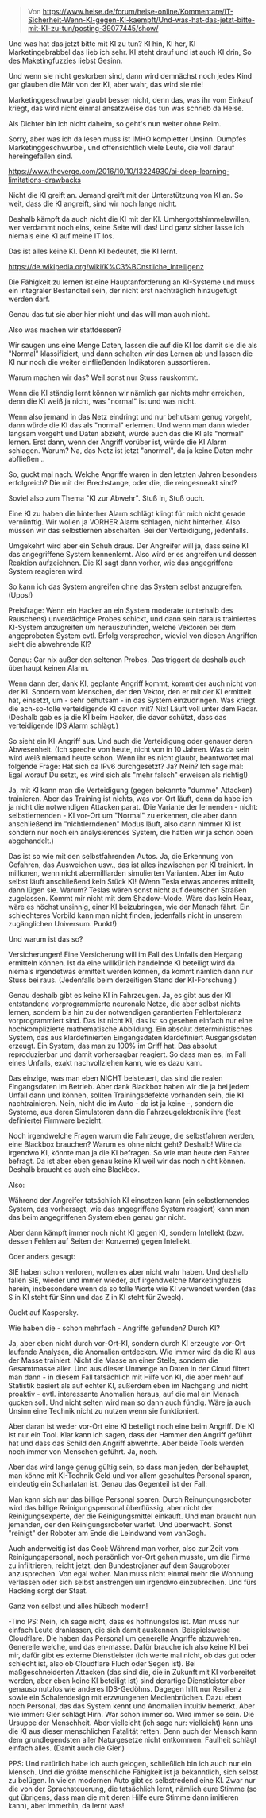 > Von https://www.heise.de/forum/heise-online/Kommentare/IT-Sicherheit-Wenn-KI-gegen-KI-kaempft/Und-was-hat-das-jetzt-bitte-mit-KI-zu-tun/posting-39077445/show/

Und was hat das jetzt bitte mit KI zu tun?
KI hin, KI her,
KI Marketingebrabbel das lieb ich sehr.
KI steht drauf und ist auch KI drin,
So des Maketingfuzzies liebst Gesinn.

Und wenn sie nicht gestorben sind,
dann wird demnächst noch jedes Kind
gar glauben die Mär von der KI,
aber wahr, das wird sie nie!

Marketinggeschwurbel glaubt besser nicht,
denn das, was ihr vom Einkauf kriegt,
das wird nicht einmal ansatzweise
das tun was schrieb da Heise.

Als Dichter bin ich nicht daheim,
so geht's nun weiter ohne Reim.

Sorry, aber was ich da lesen muss ist IMHO kompletter Unsinn. Dumpfes Marketinggeschwurbel, und offensichtlich viele Leute, die voll darauf hereingefallen sind.

https://www.theverge.com/2016/10/10/13224930/ai-deep-learning-limitations-drawbacks

Nicht die KI greift an. Jemand greift mit der Unterstützung von KI an.
So weit, dass die KI angreift, sind wir noch lange nicht.

Deshalb kämpft da auch nicht die KI mit der KI.
Umhergottshimmelswillen, wer verdammt noch eins, keine Seite will das!
Und ganz sicher lasse ich niemals eine KI auf meine IT los.

Das ist alles keine KI. Denn KI bedeutet, die KI lernt.

https://de.wikipedia.org/wiki/K%C3%BCnstliche_Intelligenz

Die Fähigkeit zu lernen ist eine Hauptanforderung an KI-Systeme und muss ein integraler Bestandteil sein, der nicht erst nachträglich hinzugefügt werden darf.

Genau das tut sie aber hier nicht und das will man auch nicht.

Also was machen wir stattdessen?

Wir saugen uns eine Menge Daten, lassen die auf die KI los damit sie die als "Normal" klassifiziert, und dann schalten wir das Lernen ab und lassen die KI nur noch die weiter einfließenden Indikatoren aussortieren.

Warum machen wir das? Weil sonst nur Stuss rauskommt.

Wenn die KI ständig lernt können wir nämlich gar nichts mehr erreichen,
denn die KI weiß ja nicht, was "normal" ist und was nicht.

Wenn also jemand in das Netz eindringt und nur behutsam genug vorgeht,
dann würde die KI das als "normal" erlernen. Und wenn man dann wieder
langsam vorgeht und Daten abzieht, würde auch das die KI als "normal"
lernen. Erst dann, wenn der Angriff vorüber ist, würde die KI Alarm schlagen.
Warum? Na, das Netz ist jetzt "anormal", da ja keine Daten mehr abfließen ..

So, guckt mal nach. Welche Angriffe waren in den letzten Jahren besonders erfolgreich? Die mit der Brechstange, oder die, die reingesneakt sind?

Soviel also zum Thema "KI zur Abwehr". Stuß in, Stuß ouch.

Eine KI zu haben die hinterher Alarm schlägt klingt für mich nicht gerade vernünftig.
Wir wollen ja VORHER Alarm schlagen, nicht hinterher. Also müssen wir das selbstlernen abschalten. Bei der Verteidigung, jedenfalls.

Umgekehrt wird aber ein Schuh draus. Der Angreifer will ja, dass seine KI das
angegriffene System kennenlernt. Also wird er es angreifen und dessen Reaktion
aufzeichnen. Die KI sagt dann vorher, wie das angegriffene System reagieren wird.

So kann ich das System angreifen ohne das System selbst anzugreifen. (Upps!)

Preisfrage: Wenn ein Hacker an ein System moderate (unterhalb des Rauschens) unverdächtige Probes schickt, und dann sein daraus trainiertes KI-System anzugreifen
um herauszufinden, welche Vektoren bei dem angeprobeten System evtl. Erfolg versprechen, wieviel von diesen Angriffen sieht die abwehrende KI?

Genau: Gar nix außer den seltenen Probes. Das triggert da deshalb auch überhaupt keinen Alarm.

Wenn dann der, dank KI, geplante Angriff kommt, kommt der auch nicht von der KI.
Sondern vom Menschen, der den Vektor, den er mit der KI ermittelt hat, einsetzt,
um - sehr behutsam - in das System einzudringen. Was kriegt die ach-so-tolle
verteidigende KI davon mit? Nix! Läuft voll unter dem Radar.
(Deshalb gab es ja die KI beim Hacker, die davor schützt, dass das verteidigende IDS Alarm schlägt.)

So sieht ein KI-Angriff aus. Und auch die Verteidigung oder genauer deren Abwesenheit.
(Ich spreche von heute, nicht von in 10 Jahren. Was da sein wird weiß niemand heute schon.
Wenn ihr es nicht glaubt, beantwortet mal folgende Frage: Hat sich da IPv6 durchgesetzt? Ja? Nein? Ich sage mal: Egal worauf Du setzt, es wird sich als "mehr falsch" erweisen als richtig!)

Ja, mit KI kann man die Verteidigung (gegen bekannte "dumme" Attacken) trainieren. Aber das Training ist nichts, was vor-Ort läuft, denn da habe ich ja nicht die notwendigen Attacken parat. (Die Variante der lernenden - nicht: selbstlernenden - KI vor-Ort um "Normal" zu erkennen, die aber dann anschließend im "nichtlerndenen" Modus läuft, also dann nimmer KI ist sondern nur noch ein analysierendes System, die hatten wir ja schon oben abgehandelt.)

Das ist so wie mit den selbstfahrenden Autos. Ja, die Erkennung von Gefahren, das Ausweichen usw., das ist alles inzwischen per KI trainiert. In millionen, wenn nicht abermilliarden simulierten Varianten. Aber im Auto selbst läuft anschließend kein Stück KI! (Wenn Tesla etwas anderes mitteilt, dann lügen sie. Warum? Teslas wären sonst nicht auf deutschen Straßen zugelassen. Kommt mir nicht mit dem Shadow-Mode. Wäre das kein Hoax, wäre es höchst unsinnig, einer KI beizubringen, wie der Mensch fährt. Ein schlechteres Vorbild kann man nicht finden, jedenfalls nicht in unserem zugänglichen Universum. Punkt!)

Und warum ist das so?

Versicherungen! Eine Versicherung will im Fall des Unfalls den Hergang ermitteln können. Ist da eine willkürlich handelnde KI beteiligt wird da niemals irgendetwas ermittelt werden können, da kommt nämlich dann nur Stuss bei raus. (Jedenfalls beim derzeitigen Stand der KI-Forschung.)

Genau deshalb gibt es keine KI in Fahrzeugen. Ja, es gibt aus der KI entstandene vorprogrammierte neuronale Netze, die aber selbst nichts lernen, sondern bis hin
zu der notwendigen garantierten Fehlertoleranz vorprogrammiert sind. Das ist
nicht KI, das ist so gesehen einfach nur eine hochkomplizierte mathematische Abbildung. Ein absolut deterministisches System, das aus klardefinierten Eingangsdaten klardefiniert Ausgangsdaten erzeugt. Ein System, das man zu 100% im Griff hat. Das absolut reproduzierbar und damit vorhersagbar reagiert. So dass man es, im Fall eines Unfalls, exakt nachvollziehen kann, wie es dazu kam.

Das einzige, was man eben NICHT beisteuert, das sind die realen Eingangsdaten im Betrieb. Aber dank Blackbox haben wir die ja bei jedem Unfall dann und können, sollten Trainingsdefekte vorhanden sein, die KI nachtrainieren. Nein, nicht die im Auto - da ist ja keine -, sondern die Systeme, aus deren Simulatoren dann die Fahrzeugelektronik ihre (fest definierte) Firmware bezieht.

Noch irgendwelche Fragen warum die Fahrzeuge, die selbstfahren werden, eine Blackbox brauchen? Warum es ohne nicht geht? Deshalb! Wäre da irgendwo KI, könnte man ja die KI befragen. So wie man heute den Fahrer befragt. Da ist aber eben genau keine KI weil wir das noch nicht können. Deshalb braucht es auch eine Blackbox.

Also:

Während der Angreifer tatsächlich KI einsetzen kann (ein selbstlernendes System, das vorhersagt, wie das angegriffene System reagiert) kann man das beim angegriffenen System eben genau gar nicht.

Aber dann kämpft immer noch nicht KI gegen KI, sondern Intellekt (bzw. dessen Fehlen auf Seiten der Konzerne) gegen Intellekt.

Oder anders gesagt:

SIE haben schon verloren, wollen es aber nicht wahr haben. Und deshalb fallen SIE, wieder und immer wieder, auf irgendwelche Marketingfuzzis herein, insbesondere wenn da so tolle Worte wie KI verwendet werden (das S in KI steht für Sinn und das Z in KI steht für Zweck).

Guckt auf Kaspersky.

Wie haben die - schon mehrfach - Angriffe gefunden? Durch KI?

Ja, aber eben nicht durch vor-Ort-KI, sondern durch KI erzeugte vor-Ort laufende Analysen, die Anomalien entdecken. Wie immer wird da die KI aus der Masse trainiert. Nicht die Masse an einer Stelle, sondern die Gesamtmasse aller. Und aus dieser Unmenge an Daten in der Cloud filtert man dann - in diesem Fall tatsächlich mit Hilfe von KI, die aber mehr auf Statistik basiert als auf echter KI, außerdem eben im Nachgang und nicht proaktiv - evtl. interessante Anomalien heraus, auf die mal ein Mensch gucken soll. Und nicht selten wird man so dann auch fündig. Wäre ja auch Unsinn eine Technik nicht zu nutzen wenn sie funktioniert.

Aber daran ist weder vor-Ort eine KI beteiligt noch eine beim Angriff. Die KI ist nur ein Tool. Klar kann ich sagen, dass der Hammer den Angriff geführt hat und dass das Schild den Angriff abwehrte. Aber beide Tools werden noch immer von Menschen geführt. Ja, noch.

Aber das wird lange genug gültig sein, so dass man jeden, der behauptet, man könne mit KI-Technik Geld und vor allem geschultes Personal sparen, eindeutig ein Scharlatan ist. Genau das Gegenteil ist der Fall:

Man kann sich nur das billige Personal sparen. Durch Reinungungsroboter wird das billige Reinigungspersonal überflüssig, aber nicht der Reinigungsexperte, der die Reinigungsmittel einkauft. Und man braucht nun jemanden, der den Reinigungsroboter wartet. Und überwacht. Sonst "reinigt" der Roboter am Ende die Leindwand vom vanGogh.

Auch anderweitig ist das Cool: Während man vorher, also zur Zeit vom Reinigungspersonal, noch persönlich vor-Ort gehen musste, um die Firma zu infiltrieren, reicht jetzt, den Bundestrojaner auf dem Saugroboter anzusprechen. Von egal woher. Man muss nicht einmal mehr die Wohnung verlassen oder sich selbst anstrengen um irgendwo einzubrechen. Und fürs Hacking sorgt der Staat.

Ganz von selbst und alles hübsch modern!

-Tino
PS: Nein, ich sage nicht, dass es hoffnungslos ist. Man muss nur einfach Leute dranlassen, die sich damit auskennen. Beispielsweise Cloudflare. Die haben das Personal um generelle Angriffe abzuwehren. Generelle welche, und das en-masse. Dafür brauche ich also keine KI bei mir, dafür gibt es externe Dienstleister (ich werte mal nicht, ob das gut oder schlecht ist, also ob Cloudflare Fluch oder Segen ist). Bei maßgeschneiderten Attacken (das sind die, die in Zukunft mit KI vorbereitet werden, aber eben keine KI beteiligt ist) sind derartige Dienstleister aber genauso nutzlos wie anderes IDS-Gedöhns. Dagegen hilft nur Resilienz sowie ein Schalendesign mit erzwungenen Medienbrüchen. Dazu eben noch Personal, das das System kennt und Anomalien intuitiv bemerkt. Aber wie immer: Gier schlägt Hirn. War schon immer so. Wird immer so sein. Die Ursuppe der Menschheit. Aber vielleicht (ich sage nur: vielleicht) kann uns die KI aus dieser menschlichen Fatalität retten. Denn auch der Mensch kann dem grundlegendsten aller Naturgesetze nicht entkommen: Faulheit schlägt einfach alles. (Damit auch die Gier.)

PPS: Und natürlich habe ich auch gelogen, schließlich bin ich auch nur ein Mensch. Und die größte menschliche Fähigkeit ist ja bekanntlich, sich selbst zu belügen. In vielen modernen Auto gibt es selbstredend eine KI. Zwar nur die von der Sprachsteuerung, die tatsächlich lernt, nämlich eure Stimme (so gut übrigens, dass man die mit deren Hilfe eure Stimme dann imitieren kann), aber immerhin, da lernt was!
